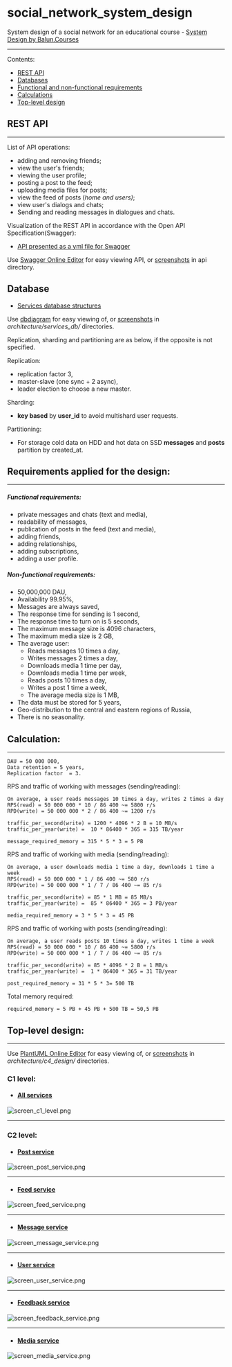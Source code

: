 # social_network_system_design
System design of a social network for an educational course -
[System Design by Balun.Courses](https://balun.courses/courses/system_design)

---

Contents:
- [REST API](#api) 
- [Databases](#db)
- [Functional and non-functional requirements](#req)
- [Calculations](#calc)
- [Top-level design](#design)

<a id="api"></a>
## REST API

---
List of API operations:
- adding and removing friends;
- view the user's friends;
- viewing the user profile;
- posting a post to the feed;
- uploading media files for posts;
- view the feed of posts (*home and users)*;
- view user's dialogs and chats;
- Sending and reading messages in dialogues and chats.

Visualization of the REST API in accordance with the Open API Specification(Swagger):
- [API presented as a yml file for Swagger](rest_api.yml)

Use [Swagger Online Editor](https://editor.swagger.io) for easy viewing API, 
or [screenshots](#api/) in api directory.

<a id="db"></a>
## Database
- [Services database structures](architecture/services_db)

Use [dbdiagram](https://dbdiagram.io/home ) for easy viewing
of, or [screenshots](architecture/services_db) in _architecture/services_db/_ directories.

Replication, sharding and partitioning are as below, 
if the opposite is not specified.

Replication:
- replication factor 3,
- master-slave (one sync + 2 async),
- leader election to choose a new master.

Sharding:
- **key based** by **user_id** to avoid multishard user requests.

Partitioning:

- For storage cold data on HDD and hot data on SSD **messages** and **posts** partition by created_at.

<a id="req"></a>
## Requirements applied for the design:

---
##### Functional requirements:
- private messages and chats (text and media),
- readability of messages,
- publication of posts in the feed (text and media),
- adding friends,
- adding relationships,
- adding subscriptions,
- adding a user profile.

##### Non-functional requirements:
- 50,000,000 DAU,
- Availability 99.95%,
- Messages are always saved,
- The response time for sending is 1 second,
- The response time to turn on is 5 seconds,
- The maximum message size is 4096 characters,
- The maximum media size is 2 GB,
- The average user:
  - Reads messages 10 times a day,
  - Writes messages 2 times a day,
  - Downloads media 1 time per day,
  - Downloads media 1 time per week,
  - Reads posts 10 times a day,
  - Writes a post 1 time a week,
  - The average media size is 1 MB,
- The data must be stored for 5 years,
- Geo-distribution to the central and eastern regions of Russia,
- There is no seasonality.

<a id="calc"></a>
## Calculation:

---
    DAU = 50 000 000,
    Data retention = 5 years,
    Replication factor  = 3.

RPS and traffic of working with messages (sending/reading):

    On average, a user reads messages 10 times a day, writes 2 times a day
    RPS(read) = 50 000 000 * 10 / 86 400 ~= 5800 r/s
    RPD(write) = 50 000 000 * 2 / 86 400 ~= 1200 r/s

    traffic_per_second(write) = 1200 * 4096 * 2 B = 10 MB/s  
    traffic_per_year(write) =  10 * 86400 * 365 = 315 TB/year

    message_required_memory = 315 * 5 * 3 = 5 PB

RPS and traffic of working with media (sending/reading):

    On average, a user downloads media 1 time a day, downloads 1 time a week
    RPS(read) = 50 000 000 * 1 / 86 400 ~= 580 r/s
    RPD(write) = 50 000 000 * 1 / 7 / 86 400 ~= 85 r/s

    traffic_per_second(write) = 85 * 1 MB = 85 MB/s  
    traffic_per_year(write) =  85 * 86400 * 365 = 3 PB/year

    media_required_memory = 3 * 5 * 3 = 45 PB

RPS and traffic of working with posts (sending/reading):

    On average, a user reads posts 10 times a day, writes 1 time a week
    RPS(read) = 50 000 000 * 10 / 86 400 ~= 5800 r/s
    RPD(write) = 50 000 000 * 1 / 7 / 86 400 ~= 85 r/s

    traffic_per_second(write) = 85 * 4096 * 2 B = 1 MB/s  
    traffic_per_year(write) =  1 * 86400 * 365 = 31 TB/year

    post_required_memory = 31 * 5 * 3= 500 TB

Total memory required:

    required_memory = 5 PB + 45 PB + 500 TB = 50,5 PB

<a id="design"></a>
## Top-level design:

---

Use [PlantUML Online Editor](http://www.plantuml.com/plantuml/uml/) for easy viewing
of, or [screenshots](architecture/с4_design) in _architecture/с4_design/_ directories.

### C1 level:
- #### [All services](architecture/с4_design/c1_level)
![screen_c1_level.png](architecture%2F%D1%814_design%2Fc1_level%2Fscreen_c1_level.png)

---

### C2 level:
-  #### [Post service](architecture/с4_design/c2_level/post_service)
![screen_post_service.png](architecture%2F%D1%814_design%2Fc2_level%2Fpost_service%2Fscreen_post_service.png)

---

-  #### [Feed service](architecture/с4_design/c2_level/feed_service)
![screen_feed_service.png](architecture%2F%D1%814_design%2Fc2_level%2Ffeed_service%2Fscreen_feed_service.png)

---

-  #### [Message service](architecture/с4_design/c2_level/message_service)
![screen_message_service.png](architecture%2F%D1%814_design%2Fc2_level%2Fmessage_service%2Fscreen_message_service.png)

---

-  #### [User service](architecture/с4_design/c2_level/user_service)
![screen_user_service.png](architecture%2F%D1%814_design%2Fc2_level%2Fuser_service%2Fscreen_user_service.png)

---

-  #### [Feedback service](architecture/с4_design/c2_level/feedback_service)
![screen_feedback_service.png](architecture%2F%D1%814_design%2Fc2_level%2Ffeedback_service%2Fscreen_feedback_service.png)

---

-  #### [Media service](architecture/с4_design/c2_level/media_service)
![screen_media_service.png](architecture%2F%D1%814_design%2Fc2_level%2Fmedia_service%2Fscreen_media_service.png)
